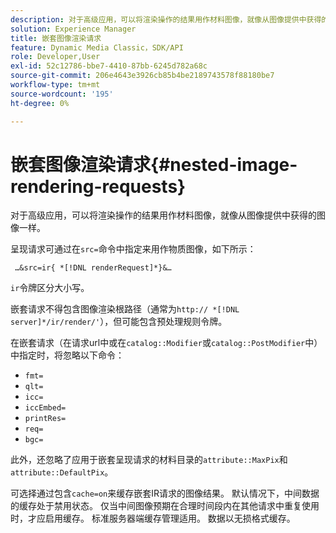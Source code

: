 ```yaml
---
description: 对于高级应用，可以将渲染操作的结果用作材料图像，就像从图像提供中获得的图像一样。
solution: Experience Manager
title: 嵌套图像渲染请求
feature: Dynamic Media Classic，SDK/API
role: Developer,User
exl-id: 52c12786-bbe7-4410-87bb-6245d782a68c
source-git-commit: 206e4643e3926cb85b4be2189743578f88180be7
workflow-type: tm+mt
source-wordcount: '195'
ht-degree: 0%

---
```


# 嵌套图像渲染请求{#nested-image-rendering-requests}

对于高级应用，可以将渲染操作的结果用作材料图像，就像从图像提供中获得的图像一样。

呈现请求可通过在`src=`命令中指定来用作物质图像，如下所示：

` …&src=ir{ *[!DNL renderRequest]*}&…`

`ir`令牌区分大小写。

嵌套请求不得包含图像渲染根路径（通常为`http:// *[!DNL server]*/ir/render/'`），但可能包含预处理规则令牌。

在嵌套请求（在请求url中或在`catalog::Modifier`或`catalog::PostModifier`中）中指定时，将忽略以下命令：

* `fmt=`
* `qlt=`
* `icc=`
* `iccEmbed=`
* `printRes=`
* `req=`
* `bgc=`

此外，还忽略了应用于嵌套呈现请求的材料目录的`attribute::MaxPix`和`attribute::DefaultPix`。

可选择通过包含`cache=on`来缓存嵌套IR请求的图像结果。 默认情况下，中间数据的缓存处于禁用状态。 仅当中间图像预期在合理时间段内在其他请求中重复使用时，才应启用缓存。 标准服务器端缓存管理适用。 数据以无损格式缓存。

